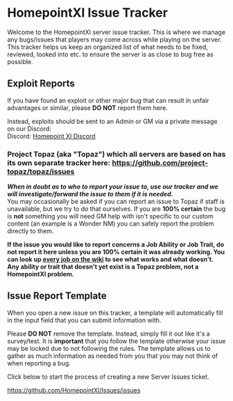 # HomepointXI Issue Tracker

Welcome to the HomepointXI server issue tracker. This is where we manage any bugs/issues that players may come across while playing on the server. This tracker helps us keep an organized list of what needs to be fixed, reviewed, looked into etc. to ensure the server is as close to bug free as possible.

## Exploit Reports

If you have found an exploit or other major bug that can result in unfair advantages or similar, please **DO NOT** report them here. 

Instead, exploits should be sent to an Admin or GM via a private message on our Discord:<br/>
Discord: [Homepoint XI Discord](https://discord.gg/aAAMAyK)


### Project Topaz (aka "Topaz") which all servers are based on has its own separate tracker here: https://github.com/project-topaz/topaz/issues
***When in doubt as to who to report your issue to, use **our** tracker and we will investigate/forward the issue to them if it is needed.***  
You may occasionally be asked if you can report an issue to Topaz if staff is unavailable, but we try to do that ourselves.
If you are **100% certain** the bug is **not** something you will need GM help with isn't specific to our custom content (an example is a Wonder NM) you can safely report the problem directly to them. 

**If the issue you would like to report concerns a Job Ability or Job Trait, do not report it here unless you are 100% certain it was already working. You can look up [every job on the wiki](http://wiki.HomepointXI.com/Category:Jobs) to see what works and what doesn't. Any ability or trait that doesn't yet exist is a Topaz problem, not a HomepointXI problem.**

## Issue Report Template

When you open a new issue on this tracker, a template will automatically fill in the input field that you can submit information with. 

Please **DO NOT** remove the template. Instead, simply fill it out like it's a survey/test. It is **important** that you follow the template otherwise your issue may be locked due to not following the rules. The template allows us to gather as much information as needed from you that you may not think of when reporting a bug.

Click below to start the process of creating a new Server Issues ticket.

https://github.com/HomepointXI/Issues/issues
